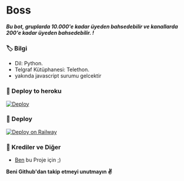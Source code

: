 # Boss
_**Bu bot, gruplarda 10.000'e kadar üyeden bahsedebilir ve kanallarda 200'e kadar üyeden bahsedebilir. !**_

### 🏷 Bilgi
- Dil: Python.
- Telgraf Kütüphanesi: Telethon.
- yakında javascript surumu gelcektir

### 🚀 Deploy to heroku
[![Deploy](https://www.herokucdn.com/deploy/button.svg)](https://heroku.com/deploy?template=https://github.com/bodrumlubebek/loungetagger)

### 🚀 Deploy 
[![Deploy on Railway](https://railway.app/button.svg)](https://railway.app/new/template?template=https%3A%2F%2Fgithub.com%2FGecebird%2Fbosss&plugins=postgresql&envs=TOKEN%2CAPP_ID%2CAPI_HASH) 

### 🎯 Krediler ve Diğer
- [Ben](https://t.me/mutsuz_panda) bu Proje için ;)

**Beni Github'dan takip etmeyi unutmayın ✌️**
